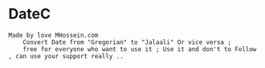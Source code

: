 # DateC
	Made by love MHossein.com
		Convert Date from "Gregorian" to "Jalaali" Or vice versa ;
		free for everyone who want to use it ; Use it and don't to Follow , can use your support really ..